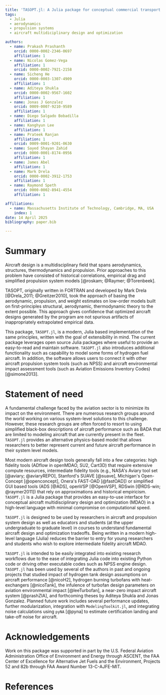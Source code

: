 ```yaml
---
title: 'TASOPT.jl: A Julia package for conceptual commercial transport aircraft design'
tags:
  - Julia
  - aerodynamics
  - propulsion systems
  - aircraft multidiciplinary design and optimization

authors:
  - name: Prakash Prashanth
    orcid: 0000-0002-2346-0697
    affiliation: 1
  - name: Nicolas Gomez-Vega
    affiliation: 1
    orcid: 0000-0002-7921-2158
  - name: Sicheng He
    orcid: 0000-0003-1307-4909
    affiliation: 1
  - name: Aditeya Shukla
    orcid: 0000-0002-9567-1602
    affiliation: 1
  - name: Jonas J Gonzalez
    orcid: 0009-0007-9210-9589
    affiliation: 1
  - name: Diego Salgado Bobadilla
    affiliation: 1
  - name: Kanghyun Lee
    affiliation: 1
  - name: Prateek Ranjan
    affiliation: 1
    orcid: 0009-0001-9201-0630
  - name: Sayed Shayan Zahid
    orcid: 0000-0001-8174-0956
    affiliation: 1
  - name: James Abel
    affiliation: 1
  - name: Mark Drela
    orcid: 0000-0002-3912-1753
    affiliation: 1
  - name: Raymond Speth
    orcid: 0000-0002-8941-4554
    affiliation: 1

affiliations:
  - name: Massachusetts Institute of Technology, Cambridge, MA, USA
    index: 1
date: 14 April 2025
bibliography: paper.bib

---
```


# Summary

Aircraft design is a multidisciplinary field that spans aerodynamics, structures, thermodynamics and propulsion. Prior approaches to this problem have consisted of historical correlations, empirical drag and simplified propulsion system models [@roskam; @Raymer; @Torenbeek]. 

TASOPT, originally written in FORTRAN and developed by Mark Drela [@Drela_2011; @Greitzer2010], took the approach of basing the aerodynamic, propulsion, and weight estimates on low-order models built on first-principles structural, aerodynamic, thermodynamic theory to the extent possible. This approach gives confidence that optimized aircraft designs generated by the program are not spurious artifacts of inappropriately extrapolated empirical data. 

This package, `TASOPT.jl`, is a modern, Julia based implementation of the same principles, written with the goal of extensibility in mind. The current package leverages open source Julia packages where useful to provide an easy-to-read and maintain software. `TASOPT.jl` also introduces additional functionality such as capability to model some forms of hydrogen fuel aircraft. In addition, the software allows users to connect it with other aircraft propulsion system tools (such as NPSS) and aircraft environmental impact assessment tools (such as Aviation Emissions Inventory Codes) [@simone2013].

# Statement of need

A fundamental challenge faced by the aviation sector is to minimize its impact on the environment. There are numerous research groups around the world working on various system-level solutions to this challenge. However, these research groups are often forced to resort to using simplified black-box descriptions of aircraft performance such as BADA that are limited to modeling aircraft that are currently present in the fleet. `TASOPT.jl` provides an alternative physics-based model that allows researchers to better represent current and future aircraft performance in their system level models.

Most modern aircraft design tools generally fall into a few categories: high fidelity tools (ADflow in openMDAO, SU2, Cart3D) that require extensive compute resources, intermediate fidelity tools (e.g., NASA's Aviary tool set [@aviary; @aviaryREPO], Stanford's SUAVE [@suave], Michigan's Open-Concept [@openconcept], Onera's FAST-OAD [@fastOAD]) or simplified GUI based tools (ADS [@ADS], openVSP [@OpenVSP], RDSwin [@RDS-win; @raymer2011]) that rely on approximations and historical empiricism.  `TASOPT.jl` is a Julia package that provides an easy-to-use interface for conceptual aircraft multidisciplinary design and optimization (MDAO) in a high-level language with minimal compromise on computational speed. 

`TASOPT.jl` is designed to be used by researchers in aircraft and propulsion system design as well as educators and students (at the upper undergraduate to graduate level) in courses to understand fundamental aircraft design and optimization tradeoffs. Being written in a modern high-level language (Julia) reduces the barrier to entry for young researchers and students who wish to explore intermediate fidelity aircraft MDAO.

`TASOPT.jl` is intended to be easily integrated into existing research workflows due to the ease of integrating Julia code into existing Python code or driving other executable codes such as NPSS engine design. `TASOPT.jl` has been used by several of the authors in past and ongoing projects that studied impact of hydrogen tank design assumptions on aircraft performance [@nicoH2], hydrogen burning turbofans with heat-exchangers [@nicoTank], the infulence of turbofan design parameters on aviation environmental impact [@leeTurbofan], a near-zero impact aircraft system [@prashZIA], and forthcoming theses by Aditeya Shukla and Jonas Gonzalez. Planned future work includes several performance updates, further modularization, integration with `ModelingToolkit.jl`, and integrating noise calculations using `pyNA` [@pyna] to estimate certification landing and take-off noise for aircraft. 

# Acknowledgements

Work on this package was supported in part by the U.S. Federal Aviation Administration Office of Environment and Energy through ASCENT, the FAA Center of Excellence for Alternative Jet Fuels and the Environment, Projects 52 and 82b through FAA Award Number 13-C-AJFE-MIT.

# References
